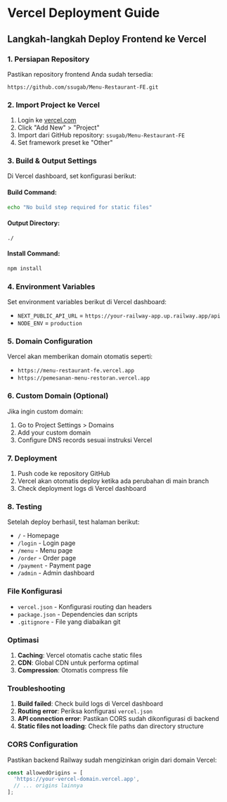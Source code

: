 # Vercel Deployment Guide

## Langkah-langkah Deploy Frontend ke Vercel

### 1. Persiapan Repository
Pastikan repository frontend Anda sudah tersedia:
```
https://github.com/ssugab/Menu-Restaurant-FE.git
```

### 2. Import Project ke Vercel
1. Login ke [vercel.com](https://vercel.com)
2. Click "Add New" > "Project"
3. Import dari GitHub repository: `ssugab/Menu-Restaurant-FE`
4. Set framework preset ke "Other"

### 3. Build & Output Settings
Di Vercel dashboard, set konfigurasi berikut:

#### Build Command:
```bash
echo "No build step required for static files"
```

#### Output Directory:
```
./
```

#### Install Command:
```bash
npm install
```

### 4. Environment Variables
Set environment variables berikut di Vercel dashboard:

- `NEXT_PUBLIC_API_URL` = `https://your-railway-app.up.railway.app/api`
- `NODE_ENV` = `production`

### 5. Domain Configuration
Vercel akan memberikan domain otomatis seperti:
- `https://menu-restaurant-fe.vercel.app`
- `https://pemesanan-menu-restoran.vercel.app`

### 6. Custom Domain (Optional)
Jika ingin custom domain:
1. Go to Project Settings > Domains
2. Add your custom domain
3. Configure DNS records sesuai instruksi Vercel

### 7. Deployment
1. Push code ke repository GitHub
2. Vercel akan otomatis deploy ketika ada perubahan di main branch
3. Check deployment logs di Vercel dashboard

### 8. Testing
Setelah deploy berhasil, test halaman berikut:
- `/` - Homepage
- `/login` - Login page
- `/menu` - Menu page
- `/order` - Order page
- `/payment` - Payment page
- `/admin` - Admin dashboard

### File Konfigurasi
- `vercel.json` - Konfigurasi routing dan headers
- `package.json` - Dependencies dan scripts
- `.gitignore` - File yang diabaikan git

### Optimasi
1. **Caching**: Vercel otomatis cache static files
2. **CDN**: Global CDN untuk performa optimal
3. **Compression**: Otomatis compress file

### Troubleshooting
1. **Build failed**: Check build logs di Vercel dashboard
2. **Routing error**: Periksa konfigurasi `vercel.json`
3. **API connection error**: Pastikan CORS sudah dikonfigurasi di backend
4. **Static files not loading**: Check file paths dan directory structure

### CORS Configuration
Pastikan backend Railway sudah mengizinkan origin dari domain Vercel:
```javascript
const allowedOrigins = [
  'https://your-vercel-domain.vercel.app',
  // ... origins lainnya
];
``` 